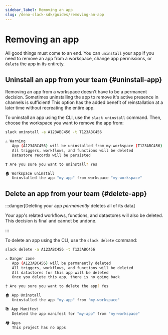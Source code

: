 ```yaml
---
sidebar_label: Removing an app
slug: /deno-slack-sdk/guides/removing-an-app
---
```


# Removing an app

<PaidPlanBanner />

All good things must come to an end. You can `uninstall` your app if you need to remove an app from a workspace, change app permissions, or `delete` the app in its entirety.

## Uninstall an app from your team {#uninstall-app}

Removing an app from a workspace doesn't have to be a permanent decision. Sometimes uninstalling the app to remove it's active presence in channels is sufficient! This option has the added benefit of reinstallation at a later time without recreating the entire app.

To uninstall an app using the CLI, use the `slack uninstall` command. Then, choose the workspace you want to remove the app from:

```bash
slack uninstall -a A123ABC456 -t T123ABC456
```

```bash
⚠️ Warning
   App (A123ABC456) will be uninstalled from my-workspace (T123ABC456)
   All triggers, workflows, and functions will be deleted
   Datastore records will be persisted

❓ Are you sure you want to uninstall? Yes

🏠 Workspace uninstall
   Uninstalled the app "my-app" from workspace "my-workspace"
```

## Delete an app from your team {#delete-app}

:::danger[Deleting your app _permanently_ deletes all of its data]

Your app's related workflows, functions, and datastores will also be deleted. This decision is final and cannot be undone.

:::

To delete an app using the CLI, use the `slack delete` command:

```bash
slack delete -a A123ABC456 -t T123ABC456
```

```bash
⚠️ Danger zone
   App (A123ABC456) will be permanently deleted
   All triggers, workflows, and functions will be deleted
   All datastores for this app will be deleted
   Once you delete this app, there is no going back

❓ Are you sure you want to delete the app? Yes

🏠 App Uninstall
   Uninstalled the app "my-app" from "my-workspace"

📚 App Manifest
   Deleted the app manifest for "my-app" from "my-workspace"

🏘️ Apps
   This project has no apps
```